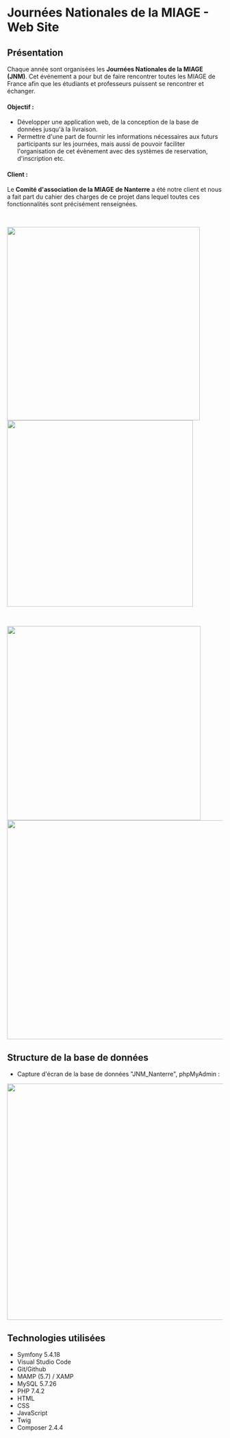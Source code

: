 <h1 > Journées Nationales de la MIAGE - Web Site </h1>

## Présentation
Chaque année sont organisées les **Journées Nationales de la MIAGE (JNM)**. Cet événement a pour but de faire rencontrer toutes les MIAGE de France afin que les
étudiants et professeurs puissent se rencontrer et échanger.
<br><h4>Objectif : </h4>
- Développer une application web, de la conception de la base de données jusqu'à la livraison. <br> 
- Permettre d'une part de fournir les informations nécessaires aux futurs participants sur les journées, mais aussi de pouvoir faciliter l'organisation de cet évènement avec des systèmes de reservation, d'inscription etc. <br>
<h4>Client : </h4>
Le <b>Comité d'association de la MIAGE de Nanterre</b> a été notre client et nous a fait part du cahier des charges de ce projet dans lequel toutes ces fonctionnalités sont précisément renseignées.<br>

<br><p align="" float="left">
  <img width=450 src="https://user-images.githubusercontent.com/73723037/230806682-9240f669-49d1-4b75-83cb-b2bf3e358e37.png">
  <img width=434 src="https://user-images.githubusercontent.com/73723037/230806421-fad90f71-8d04-449a-ac07-8c36ef3a4b74.png">
</p>
<br><p align="" float="left">
  <img width=452 src="https://user-images.githubusercontent.com/73723037/230808034-6c0f28b5-91f1-4932-a0d7-6fbd3833d89e.png">
  <img width=510 src="https://user-images.githubusercontent.com/73723037/230807020-973e4346-dc4d-4fd3-bae1-de791683bd1d.png">
</p>


## Structure de la base de données
- Capture d'écran de la base de données "JNM_Nanterre", phpMyAdmin : 
<p align="center">
  <img width=550 src="https://user-images.githubusercontent.com/73723037/230807187-9213d589-2a32-4955-9b3b-ef840b853539.png">
</p>

## Technologies utilisées
- Symfony 5.4.18
- Visual Studio Code
- Git/Github
- MAMP (5.7) / XAMP
- MySQL 5.7.26
- PHP 7.4.2
- HTML
- CSS
- JavaScript
- Twig
- Composer 2.4.4
